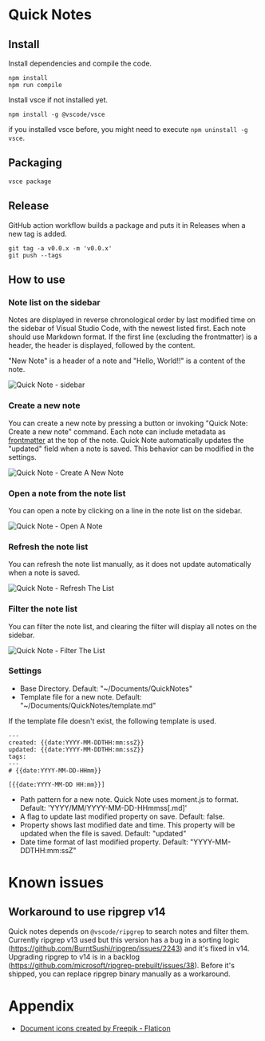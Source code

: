 # Quick Notes

## Install

Install dependencies and compile the code.

```
npm install
npm run compile
```

Install vsce if not installed yet.

```
npm install -g @vscode/vsce
```

if you installed vsce before, you might need to execute `npm uninstall -g vsce`.

## Packaging

```
vsce package
```

## Release

GitHub action workflow builds a package and puts it in Releases when a new tag is added.

```
git tag -a v0.0.x -m 'v0.0.x'
git push --tags
```

## How to use

### Note list on the sidebar

Notes are displayed in reverse chronological order by last modified time on the sidebar of Visual Studio Code, with the newest listed first. Each note should use Markdown format. If the first line (excluding the frontmatter) is a header, the header is displayed, followed by the content.

"New Note" is a header of a note and "Hello, World!!" is a content of the note.

![Quick Note - sidebar](https://github.com/user-attachments/assets/43f81e34-830f-495f-b8fd-a2c19701ed75)

### Create a new note

You can create a new note by pressing a button or invoking "Quick Note: Create a new note" command.
Each note can include metadata as [frontmatter](https://gohugo.io/content-management/front-matter/) at the top of the note. Quick Note automatically updates the "updated" field when a note is saved. This behavior can be modified in the settings.

![Quick Note - Create A New Note](https://github.com/user-attachments/assets/6a604382-484d-4f06-a3f0-1512981d6016)

### Open a note from the note list

You can open a note by clicking on a line in the note list on the sidebar.

![Quick Note - Open A Note](https://github.com/user-attachments/assets/075ffa9c-0ed8-4bb9-bd7b-96c70b96b263)

### Refresh the note list

You can refresh the note list manually, as it does not update automatically when a note is saved.

![Quick Note - Refresh The List](https://github.com/user-attachments/assets/3756e3be-cd06-4b05-b888-8f08ada9a53d)

### Filter the note list

You can filter the note list, and clearing the filter will display all notes on the sidebar.

![Quick Note - Filter The List](https://github.com/user-attachments/assets/6a2ec96f-238c-416d-ae73-4bb46e8f3d01)

### Settings

- Base Directory. Default: "~/Documents/QuickNotes"
- Template file for a new note. Default: "~/Documents/QuickNotes/template.md"

If the template file doesn't exist, the following template is used.

```
---
created: {{date:YYYY-MM-DDTHH:mm:ssZ}}
updated: {{date:YYYY-MM-DDTHH:mm:ssZ}}
tags:
---
# {{date:YYYY-MM-DD-HHmm}}

[{{date:YYYY-MM-DD HH:mm}}]
```

- Path pattern for a new note. Quick Note uses moment.js to format. Default: 'YYYY/MM/YYYY-MM-DD-HHmmss[.md]'
- A flag to update last modified property on save. Default: false.
- Property shows last modified date and time. This property will be updated when the file is saved. Default: "updated"
- Date time format of last modified property. Default: "YYYY-MM-DDTHH:mm:ssZ"

# Known issues

## Workaround to use ripgrep v14
Quick notes depends on `@vscode/ripgrep` to search notes and filter them. Currently ripgrep v13 used but this version has a bug in a sorting logic (https://github.com/BurntSushi/ripgrep/issues/2243) and it's fixed in v14. Upgrading ripgrep to v14 is in a backlog (https://github.com/microsoft/ripgrep-prebuilt/issues/38). Before it's shipped, you can replace ripgrep binary manually as a workaround.

# Appendix

- <a href="https://www.flaticon.com/free-icons/document" title="document icons">Document icons created by Freepik - Flaticon</a>
